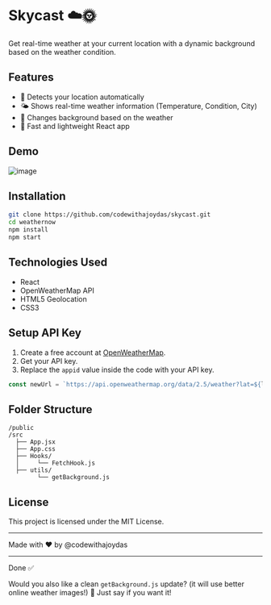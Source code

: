 
# Skycast ☁️🌞

Get real-time weather at your current location with a dynamic background based on the weather condition.

## Features
- 📍 Detects your location automatically
- 🌤️ Shows real-time weather information (Temperature, Condition, City)
- 🎨 Changes background based on the weather
- 🚀 Fast and lightweight React app

## Demo
![image](https://github.com/user-attachments/assets/857bbc6b-44ba-4ac8-872d-aefb3cd67231)


## Installation

```bash
git clone https://github.com/codewithajoydas/skycast.git
cd weathernow
npm install
npm start
```

## Technologies Used
- React
- OpenWeatherMap API
- HTML5 Geolocation
- CSS3

## Setup API Key
1. Create a free account at [OpenWeatherMap](https://openweathermap.org/).
2. Get your API key.
3. Replace the `appid` value inside the code with your API key.

```javascript
const newUrl = `https://api.openweathermap.org/data/2.5/weather?lat=${latitude}&lon=${longitude}&appid=YOUR_API_KEY&units=metric`;
```

## Folder Structure

```
/public
/src
  ├── App.jsx
  ├── App.css
  ├── Hooks/
  │     └── FetchHook.js
  ├── utils/
        └── getBackground.js
```

## License
This project is licensed under the MIT License.

---
Made with ❤️ by @codewithajoydas

---

Done ✅

Would you also like a clean `getBackground.js` update? (it will use better online weather images!) 🚀
Just say if you want it!
